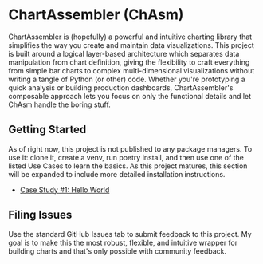 # ChartAssembler (ChAsm)

ChartAssembler is (hopefully) a powerful and intuitive charting library that simplifies the way you create and maintain data visualizations. This project is built around a logical layer-based architecture which separates data manipulation from chart definition, giving the flexibility to craft everything from simple bar charts to complex multi-dimensional visualizations without writing a tangle of Python (or other) code. Whether you're prototyping a quick analysis or building production dashboards, ChartAssembler's composable approach lets you focus on only the functional details and let ChAsm handle the boring stuff.

## Getting Started

As of right now, this project is not published to any package managers. To use it: clone it, create a venv, run poetry install, and then use one of the listed Use Cases to learn the basics. As this project matures, this section will be expanded to include more detailed installation instructions.

* [Case Study #1: Hello World](./docs/case_studies/001_hello_world/text.md)

## Filing Issues

Use the standard GitHub Issues tab to submit feedback to this project. My goal is to make this the most robust, flexible, and intuitive wrapper for building charts and that's only possible with community feedback. 
